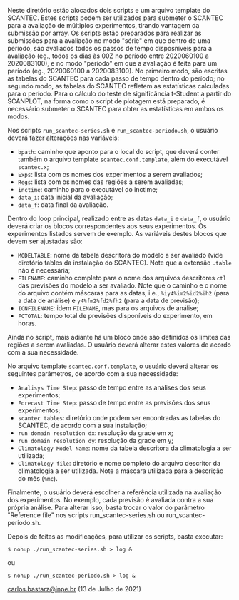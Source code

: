 Neste diretório estão alocados dois scripts e um arquivo template do SCANTEC. Estes scripts podem ser utilizados para submeter o SCANTEC para a avaliação de múltiplos experimentos, tirando vantagem da submissão por array. Os scripts estão preparados para realizar as submissões para a avaliação no modo "série" em que dentro de uma período, são avaliados todos os passos de tempo disposníveis para a avaliação (eg., todos os dias às 00Z no período entre 2020060100 a 2020083100), e no modo "período" em que a avaliação é feita para um período (eg., 2020060100 a 2020083100). No primeiro modo, são escritas as tabelas do SCANTEC para cada passo de tempo dentro do período; no segundo modo, as tabelas do SCANTEC refletem as estatísticas calculadas para o período. Para o cálculo do teste de significância t-Student a partir do SCANPLOT, na forma como o script de plotagem está preparado, é necessário submeter o SCANTEC para obter as estatísticas em ambos os modos.

Nos scripts `run_scantec-series.sh` e `run_scantec-periodo.sh`, o usuário deverá fazer alterações nas variáveis:

* `bpath`: caminho que aponto para o local do script, que deverá conter também o arquivo template `scantec.conf.template`, além do executável `scantec.x`;
* `Exps`: lista com os nomes dos experimentos a serem avaliados;
* `Regs`: lista com os nomes das regiões a serem avaliadas;
* `inctime`: caminho para o executável do inctime;
* `data_i`: data inicial da avaliação;
* `data_f`: data final da avaliação.

Dentro do loop principal, realizado entre as datas `data_i` e `data_f`, o usuário deverá criar os blocos correspondentes aos seus experimentos. Os experimentos listados servem de exemplo. As variáveis destes blocos que devem ser ajustadas são:

* `MODELTABLE`: nome da tabela descritora do modelo a ser avaliado (vide diretório tables da instalação do SCANTEC). Note que a extensão `.table` não é necessária;
* `FILENAME`: caminho completo para o nome dos arquivos descritores `ctl` das previsões do modelo a ser avaliado. Note que o caminho e o nome do arquivo contém máscaras para as datas, i.e., `%iy4%im2%id2%ih2` (para a data de análise) e `y4%fm2%fd2%fh2` (para a data de previsão);
* `ICNFILENAME`: idem `FILENAME`, mas para os arquivos de análise;
* `FCTOTAL`: tempo total de previsões disponíveis do experimento, em horas.

Ainda no script, mais adiante há um bloco onde são definidos os limites das regiões a serem avaliadas. O usuário deverá alterar estes valores de acordo com a sua necessidade.

No arquivo template `scantec.conf.template`, o usuário deverá alterar os seguintes parâmetros, de acordo com a sua necessidade:

* `Analisys Time Step`: passo de tempo entre as análises dos seus experimentos;
* `Forecast Time Step`: passo de tempo entre as previsões dos seus experimentos;
* `scantec tables`: diretório onde podem ser encontradas as tabelas do SCANTEC, de acordo com a sua instalação;
* `run domain resolution dx`: resolução da grade em x;
* `run domain resolution dy`: resolução da grade em y;
* `Climatology Model Name`: nome da tabela descritora da climatologia a ser utilizada;
* `Climatology file`: diretório e nome completo do arquivo descritor da climatologia a ser utilizada. Note a máscara utilizada para a descrição do mês (`%mc`).

Finalmente, o usuário deverá escolher a referência utilizada na avaliação dos experimentos. No exemplo, cada previsão é avaliada contra a sua própria análise. Para alterar isso, basta trocar o valor do parâmetro "Reference file" nos scripts run_scantec-series.sh ou run_scantec-periodo.sh.

Depois de feitas as modificações, para utilizar os scripts, basta executar:

```
$ nohup ./run_scantec-series.sh > log &
````

ou

```
$ nohup ./run_scantec-periodo.sh > log &
````

carlos.bastarz@inpe.br (13 de Julho de 2021)
